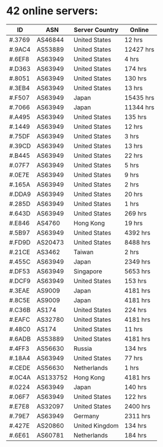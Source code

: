 # 42 online servers:

| ID | ASN | Server Country | Online |
| ------ | ------ | ------ | ------ |
| #.3769 | AS46844 | United States | 12 hrs |
| #.9AC4 | AS53889 | United States | 12427 hrs |
| #.6EF8 | AS63949 | United States | 4 hrs |
| #.D363 | AS63949 | United States | 174 hrs |
| #.8051 | AS63949 | United States | 130 hrs |
| #.3EB4 | AS63949 | United States | 13 hrs |
| #.F507 | AS63949 | Japan | 15435 hrs |
| #.7066 | AS63949 | Japan | 11344 hrs |
| #.A495 | AS63949 | United States | 135 hrs |
| #.1449 | AS63949 | United States | 12 hrs |
| #.75DF | AS63949 | United States | 3 hrs |
| #.39CD | AS63949 | United States | 13 hrs |
| #.B445 | AS63949 | United States | 22 hrs |
| #.07F7 | AS63949 | United States | 5 hrs |
| #.0E7E | AS63949 | United States | 9 hrs |
| #.165A | AS63949 | United States | 2 hrs |
| #.DDA9 | AS63949 | United States | 20 hrs |
| #.285D | AS63949 | United States | 1 hrs |
| #.643D | AS63949 | United States | 269 hrs |
| #.E846 | AS4760 | Hong Kong | 19 hrs |
| #.5B97 | AS63949 | United States | 4392 hrs |
| #.FD9D | AS20473 | United States | 8488 hrs |
| #.21CE | AS3462 | Taiwan | 2 hrs |
| #.455C | AS63949 | Japan | 2349 hrs |
| #.DF53 | AS63949 | Singapore | 5653 hrs |
| #.DCF9 | AS63949 | United States | 153 hrs |
| #.3EAE | AS9009 | Japan | 4181 hrs |
| #.8C5E | AS9009 | Japan | 4181 hrs |
| #.C36B | AS174 | United States | 224 hrs |
| #.EAFC | AS32780 | United States | 4181 hrs |
| #.48C0 | AS174 | United States | 11 hrs |
| #.6ADB | AS53889 | United States | 4181 hrs |
| #.4FF3 | AS56630 | Russia | 134 hrs |
| #.18A4 | AS63949 | United States | 77 hrs |
| #.CEDE | AS56630 | Netherlands | 1 hrs |
| #.0C4A | AS133752 | Hong Kong | 4181 hrs |
| #.0224 | AS63949 | Japan | 140 hrs |
| #.06F7 | AS63949 | United States | 122 hrs |
| #.E7E8 | AS32097 | United States | 2400 hrs |
| #.79E7 | AS63949 | Germany | 2311 hrs |
| #.427E | AS20860 | United Kingdom | 134 hrs |
| #.6E61 | AS60781 | Netherlands | 184 hrs |

